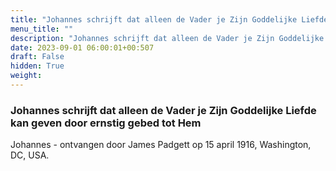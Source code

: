```yaml
---
title: "Johannes schrijft dat alleen de Vader je Zijn Goddelijke Liefde kan geven door ernstig gebed tot Hem"
menu_title: ""
description: "Johannes schrijft dat alleen de Vader je Zijn Goddelijke Liefde kan geven door ernstig gebed tot Hem"
date: 2023-09-01 06:00:01+00:507
draft: False
hidden: True
weight:
---
```

### Johannes schrijft dat alleen de Vader je Zijn Goddelijke Liefde kan geven door ernstig gebed tot Hem

Johannes - ontvangen door James Padgett op 15 april 1916, Washington, DC, USA.
